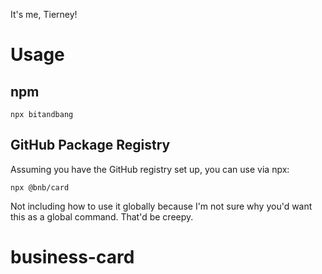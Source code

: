 It's me, Tierney!

# Usage

## npm
```
npx bitandbang
```

## GitHub Package Registry
Assuming you have the GitHub registry set up, you can use via npx:
```
npx @bnb/card
```

Not including how to use it globally because I'm not sure why you'd want this as a global command. That'd be creepy.
# business-card
